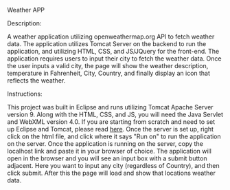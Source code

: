 Weather APP

Description:

A weather application utilizing openweathermap.org API to fetch weather data. The application utilizes Tomcat Server on the backend to run the application, and utilizing HTML,
CSS, and JS/JQuery for the front-end. The application requires users to input their city to fetch the weather data. Once the user inputs a valid city, the page will show the
weather description, temperature in Fahrenheit, City, Country, and finally display an icon that reflects the weather. 

Instructions:

This project was built in Eclipse and runs utilizing Tomcat Apache Server version 9. Along with the HTML, CSS, and JS, you will need the Java Servlet and WebXML version 4.0. 
If you are starting from scratch and need to set up Eclipse and Tomcat, please read [here](https://www.javatpoint.com/how-to-build-a-web-application-using-java#First-Web-Application). 
Once the server is set up, right click on the html file, and click where it says "Run on" to run the application on the server. Once the application is running on the server, 
copy the localhost link and paste it in your browser of choice. The application will open in the browser and you will see an input box with a submit button adjacent. Here you 
want to input any city (regardless of Country), and then click submit. After this the page will load and show that locations weather data. 
